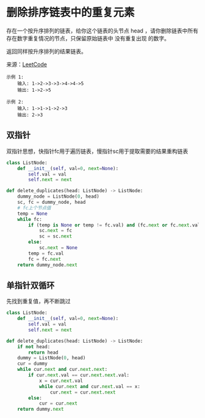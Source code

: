 # 删除排序链表中的重复元素
存在一个按升序排列的链表，给你这个链表的头节点 head ，请你删除链表中所有存在数字重复情况的节点，只保留原始链表中 没有重复出现 的数字。

返回同样按升序排列的结果链表。

来源：[LeetCode](https://leetcode-cn.com/problems/remove-duplicates-from-sorted-list-ii)

```
示例 1:
    输入: 1->2->3->3->4->4->5
    输出: 1->2->5
    
示例 2:
    输入: 1->1->1->2->3
    输出: 2->3
```

## 双指针
双指针思想，快指针fc用于遍历链表，慢指针sc用于提取需要的结果重构链表
```python
class ListNode:
    def __init__(self, val=0, next=None):
        self.val = val
        self.next = next

def delete_duplicates(head: ListNode) -> ListNode:
    dummy_node = ListNode(0, head)
    sc, fc = dummy_node, head
    # fc上个节点值
    temp = None
    while fc:
        if (temp is None or temp != fc.val) and (fc.next or fc.next.val != fc.val):
            sc.next = fc
            sc = sc.next
        else:
            sc.next = None
        temp = fc.val
        fc = fc.next
    return dummy_node.next
```

## 单指针双循环
先找到重复值，再不断跳过
```python
class ListNode:
    def __init__(self, val=0, next=None):
        self.val = val
        self.next = next

def delete_duplicates(head: ListNode) -> ListNode:
    if not head:
        return head
    dummy = ListNode(0, head)
    cur = dummy
    while cur.next and cur.next.next:
        if cur.next.val == cur.next.next.val:
            x = cur.next.val
            while cur.next and cur.next.val == x:
                cur.next = cur.next.next
        else:
            cur = cur.next
    return dummy.next
```
